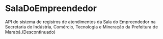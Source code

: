 # SalaDoEmpreendedor

API do sistema de registros de atendimentos da Sala do Empreendedor na Secretaria de Indústria, Comércio, Tecnologia e Mineração da Prefeitura de Marabá.(Descontinuado)
